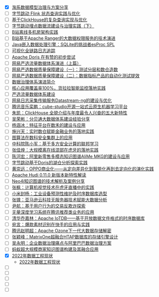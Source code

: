 - [x] [淘系数据模型治理与方案分享](https://smartsi.blog.csdn.net/article/details/129740754)
- [ ] [字节跳动 Flink 状态查询实践与优化](https://mp.weixin.qq.com/s/52FgQofUkF3tZXRr8FllzQ)
- [ ] [基于ClickHouse的复杂查询实现与优化](https://mp.weixin.qq.com/s/pk5J7n4kqhcunWw8uXLoUA)
- [ ] [字节跳动埋点数据流建设与治理实践（下）](https://mp.weixin.qq.com/s/vgtRsMXcvvCVwx8rxcpk5A)
- [ ] [B站离线多机房架构实践](https://mp.weixin.qq.com/s/a7RE0t9BMaDuRgZDAa7ovA)
- [ ] [B站基于Apache Ranger的大数据权限服务的技术演进](https://mp.weixin.qq.com/s/MHrzfLKsTqjyCU7kPOKtkA)
- [ ] [Java嵌入数据处理引擎：SQLite的挑战者esProc SPL](https://mp.weixin.qq.com/s/7saRWDA02N1ipHHjtFD0jQ)
- [ ] [可视化全链路日志追踪](https://mp.weixin.qq.com/s/Er4-X8q5MKZZUgAUHyeLwA)
- [ ] [Apache Doris 在有赞的初步尝试](https://mp.weixin.qq.com/s/fWhfxWURnEXmeaWxM98jIA)
- [ ] [网易严选流量数据体系演进（上篇）](https://mp.weixin.qq.com/s/-o-eozylICJxvTVmwUSNgw)
- [ ] [网易严选数据质量保障建设（一）：测试分层和数仓造数](https://mp.weixin.qq.com/s/HaBmy633ScQ8CP84UaFeNw)
- [ ] [网易严选数据质量保障建设（二）：数据指标产品的自动化测试提效](https://mp.weixin.qq.com/s/uhYiUiCy9wWxSn_X4gAwCA)
- [ ] [数据治理体系演进简介](https://mp.weixin.qq.com/s/Eq-Z6zhLh6fu-aee6vSKsg)
- [ ] [核心应用覆盖率100%，货拉拉智能监控落地实践](https://mp.weixin.qq.com/s/N9F2CsyehLiOMLdd-KrZ0A)
- [ ] [严选流量数据体系建设](https://mp.weixin.qq.com/s/4HL48jNK_vOShQF_ERZ7SA)
- [ ] [网易日志采集传输服务Datastream-ng的建设与优化](https://mp.weixin.qq.com/s/M2_BN8aaNqIQJis-s1bt3w)
- [ ] [腾讯音乐栾鹏：cube-studio开源一站式云原生机器学习平台](https://mp.weixin.qq.com/s/6uaUFS01W2lxnM-SU4PsfQ)
- [ ] [朱凯：ClickHouse 全貌介绍与年度最令人兴奋的五大新特性](https://mp.weixin.qq.com/s/jUa7wc2PwP-tC8APs9WuJg)
- [ ] [吴荣彬：分贝通大数据体系建设经验分享](https://mp.weixin.qq.com/s/Ky-c2oqbOI_CwxHshxQd6w)
- [ ] [杨涵冰：特征平台在数禾的建设与应用](https://mp.weixin.qq.com/s/_p_AwgyMBKMfJdG2rczu4Q)
- [ ] [施兴天：实时数仓赋能金融业务的落地实践](https://mp.weixin.qq.com/s/tYNmheiZq-q-Z9-Nz-C-8w)
- [ ] [图算法在数科安全集群上的应用](https://mp.weixin.qq.com/s/GySCvydIvcbqg_OxGcgd-A)
- [ ] [中科院陈小军：基于多方安全计算的联邦学习](https://mp.weixin.qq.com/s/jCQ_XDFlBenlylFisM16Aw)
- [ ] [张佳煌：大规模离在线混部在虎牙的落地实践](https://mp.weixin.qq.com/s/vLuPQCSdcIPBOnhnGBeslQ)
- [ ] [陈河宏：阿里新零售多模态知识图谱AliMe MKG的建设与应用](https://mp.weixin.qq.com/s/rW9ezfkAgOHAsICYuiPq6A)
- [ ] [字节跳动基于Doris的湖仓分析探索实践](https://mp.weixin.qq.com/s/pmaf02AQ3zHh33kMZW5OLw)
- [ ] [黄崇远：OPPO商业化——从定向差异化到智能化再到去定向化的演化实践](https://mp.weixin.qq.com/s/zvmk1rexgPffgiUxChZzWQ)
- [ ] [Apache Hudi 0.11.0 新版本新特性解读](https://mp.weixin.qq.com/s/5AbT9kxIggp_b5ShbEOSIQ)
- [ ] [Neo4j知识图谱的技术解析及案例分享](https://mp.weixin.qq.com/s/VSHJ2zpfPIeIEFt3dp2yOw)
- [ ] [张枫：计算机视觉技术在虎牙直播中的实践](https://mp.weixin.qq.com/s/GWpN2yJtArkjzFroJyfKKA)
- [ ] [小米封杨：工业设备预测性维护及时序数据库选型](https://mp.weixin.qq.com/s/VjTUt3KLiaX5XnezfGsRTw)
- [ ] [张镎：亚马逊云科技无服务器技术赋能大数据分析](https://mp.weixin.qq.com/s/A9xV5-azH3t9apT7LtK4nw)
- [ ] [尹航：基于用户行为的交易反欺诈探索](https://mp.weixin.qq.com/s/KLLTNwdgp3wZa1H6u43viw)
- [ ] [无量深度学习系统在腾讯推荐类业务的应用](https://mp.weixin.qq.com/s/FNQ2jocMZNXp_euEPqLUEw)
- [ ] [清华乔嘉林：Apache IoTDB——基于开放数据文件格式的时序数据库](https://mp.weixin.qq.com/s/QqKY4hj5uTxb5Ng6H0pkug)
- [ ] [宛言：爆款素材识别在快手的应用与实践](https://mp.weixin.qq.com/s/QHhZAyyqGzn8OJxWSjxVaw)
- [ ] [腾讯赵明超：Apache Ozone下一代大数据存储解密](https://mp.weixin.qq.com/s/s0ZdvEGcWO8QcFQBqccT7Q)
- [ ] [张颖峰：MatrixOne超融合HTAP数据库的存储引擎设计](https://mp.weixin.qq.com/s/eDcN7whmyFA1FDgSEX8-aQ)
- [ ] [吴永明：企业数据治理痛点与阿里巴巴数据治理方案](https://mp.weixin.qq.com/s/nYqsOS0lPGFLa4M0bz3Mfw)
- [ ] [蚂蚁超大规模商家知识图谱构建及其融合应用](https://mp.weixin.qq.com/s/L-ue6ISgmslppfELxXwW4w)
- [x] [2022年数据工程现状](https://mp.weixin.qq.com/s/E8oE8U739AUbeNCRGtD8rw)
  - [2022年数据工程现状](https://smartsi.blog.csdn.net/article/details/138027365)
- [ ] []()
- [ ] []()
- [ ] []()
- [ ] []()
- [ ] []()
